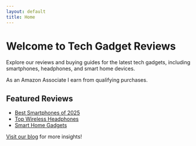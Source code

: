 ```yaml
---
layout: default
title: Home
---
```

# Welcome to Tech Gadget Reviews

Explore our reviews and buying guides for the latest tech gadgets, including smartphones, headphones, and smart home devices.

As an Amazon Associate I earn from qualifying purchases.

## Featured Reviews

- [Best Smartphones of 2025](#)
- [Top Wireless Headphones](#)
- [Smart Home Gadgets](#)

[Visit our blog](#) for more insights!
